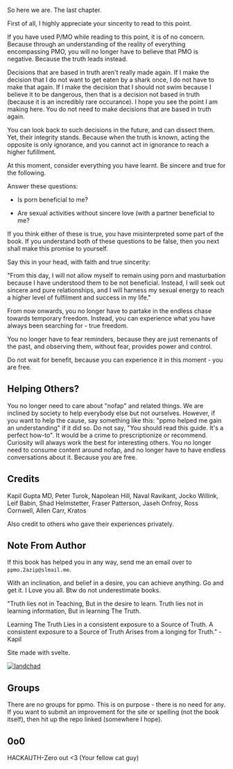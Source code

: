 So here we are. The last chapter. 

First of all, I highly appreciate your sincerity to read to this point.

If you have used P/MO while reading to this point, it is of no concern. Because through an understanding of the reality of everything encompassing PMO, you will no longer have to believe that PMO is negative. Because the truth leads instead.

Decisions that are based in truth aren't really made again. If I make the decision that I do not want to get eaten by a shark once, I do not have to make that again. If I make the decision that I should not swim because I believe it to be dangerous, then that is a decision not based in truth (because it is an incredibly rare occurance). I hope you see the point I am making here. You do not need to make decisions that are based in truth again.

You can look back to such decisions in the future, and can dissect them. Yet, their integrity stands. Because when the truth is known, acting the opposite is only ignorance, and you cannot act in ignorance to reach a higher fufillment.

At this moment, consider everything you have learnt. Be sincere and true for the following.

Answer these questions:

- Is porn beneficial to me?

- Are sexual activities without sincere love (with a partner beneficial to me?

If you think either of these is true, you have misinterpreted some part of the book.
If you understand both of these questions to be false, then you next shall make this promise to yourself.

Say this in your head, with faith and true sincerity:

"From this day, I will not allow myself to remain using porn and masturbation because I have understood them to be not beneficial.
 Instead, I will seek out sincere and pure relationships, and I will harness my sexual energy to reach a higher level of fulfilment and success in my life."

From now onwards, you no longer have to partake in the endless chase towards temporary freedom. Instead, you can experience what you have always been searching for - true freedom.

You no longer have to fear reminders, because they are just remenants of the past, and observing them, without fear, provides power and control.

Do not wait for benefit, because you can experience it in this moment - you are free.

## Helping Others?
You no longer need to care about "nofap" and related things. We are inclined by society to help everybody else but not ourselves. However, if you want to help the cause, say something like this: "ppmo helped me gain an understanding" if it did so. Do not say, "You should read this guide. It's a perfect how-to". It would be a crime to prescriptionize or recommend. Curiosity will always work the best for interesting others. You no longer need to consume content around nofap, and no longer have to have endless conversations about it. Because you are free.

## Credits
Kapil Gupta MD, Peter Turok, Napolean Hill, Naval Ravikant, Jocko Willink, Leif Babin, Shad Helmstetter, Fraser Patterson, Jaseh Onfroy, Ross Cornwell, Allen Carr, Kratos

Also credit to others who gave their experiences privately.

## Note From Author
If this book has helped you in any way, send me an email over to `ppmo.2azip@slmail.me`.

With an inclination, and belief in a desire, you can achieve anything. Go and get it. I Love you all. Btw do not underestimate books.

"Truth lies not in Teaching,
But in the desire to learn. 
Truth lies not in learning information,
But in learning The Truth.

Learning The Truth
Lies in a consistent exposure to a Source of Truth.
A consistent exposure to a Source of Truth
Arises from a longing for Truth." - Kapil

Site made with svelte.

[![landchad](../images/landchad.gif)](https://landchad.net)

## Groups
There are no groups for ppmo. This is on purpose - there is no need for any.
If you want to submit an improvement for the site or spelling (not the book itself), then hit up the repo linked (somewhere I hope).

## 0o0
HACKAUTH-Zero out <3
(Your fellow cat guy)